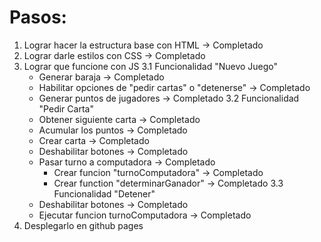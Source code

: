 # Pasos: 
1. Lograr hacer la estructura base con HTML -> Completado
2. Lograr darle estilos con CSS -> Completado
3. Lograr que funcione con JS
  3.1 Funcionalidad "Nuevo Juego"
    - Generar baraja -> Completado
    - Habilitar opciones de "pedir cartas" o "detenerse" -> Completado
    - Generar puntos de jugadores -> Completado
  3.2 Funcionalidad "Pedir Carta"
    - Obtener siguiente carta -> Completado
    - Acumular los puntos -> Completado
    - Crear carta -> Completado
    - Deshabilitar botones -> Completado
    - Pasar turno a computadora -> Completado
      - Crear funcion "turnoComputadora" -> Completado
      - Crear function "determinarGanador" -> Completado 
  3.3 Funcionalidad "Detener"
    - Deshabilitar botones -> Completado
    - Ejecutar funcion turnoComputadora -> Completado
4. Desplegarlo en github pages
